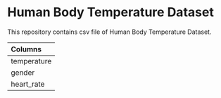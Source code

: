 # Human Body Temperature Dataset

This repository contains csv file of Human Body Temperature Dataset.

|Columns|
|:--- |
|temperature|	
|gender|	
|heart_rate|
